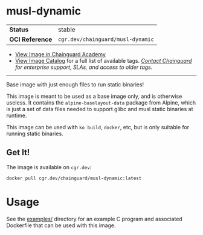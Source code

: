 <!--monopod:start-->
# musl-dynamic
| | |
| - | - |
| **Status** | stable |
| **OCI Reference** | `cgr.dev/chainguard/musl-dynamic` |


* [View Image in Chainguard Academy](https://edu.chainguard.dev/chainguard/chainguard-images/reference/musl-dynamic/overview/)
* [View Image Catalog](https://console.enforce.dev/images/catalog) for a full list of available tags.
*[Contact Chainguard](https://www.chainguard.dev/chainguard-images) for enterprise support, SLAs, and access to older tags.*

---
<!--monopod:end-->

Base image with just enough files to run static binaries!

This image is meant to be used as a base image only, and is otherwise useless. It contains the `alpine-baselayout-data` package from Alpine, which is just a set of data files needed to support glibc and musl static binaries at runtime.

This image can be used with `ko build`, `docker`, etc, but is only suitable for running static binaries.

## Get It!

The image is available on `cgr.dev`:

```
docker pull cgr.dev/chainguard/musl-dynamic:latest
```
# Usage

See the [examples/](https://github.com/chainguard-images/images/tree/main/images/musl-dynamic/examples) directory for
an example C program and associated Dockerfile
that can be used with this image.
